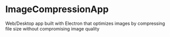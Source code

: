 # ImageCompressionApp
Web/Desktop app built with Electron that optimizes images by compressing file size without compromising image quality
